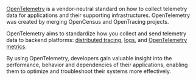 [OpenTelemetry](https://uptrace.dev/opentelemetry/) is a vendor-neutral standard on how to collect telemetry data for applications and their supporting infrastructures. OpenTelemetry was created by merging OpenCensus and OpenTracing projects.

OpenTelemetry aims to standardize how you collect and send telemetry data to backend platforms: [distributed tracing](https://uptrace.dev/opentelemetry/distributed-tracing.html), [logs](https://uptrace.dev/opentelemetry/logs.html), and [OpenTelemetry metrics](https://uptrace.dev/opentelemetry/metrics.html).

By using OpenTelemetry, developers gain valuable insight into the performance, behavior and dependencies of their applications, enabling them to optimize and troubleshoot their systems more effectively.
